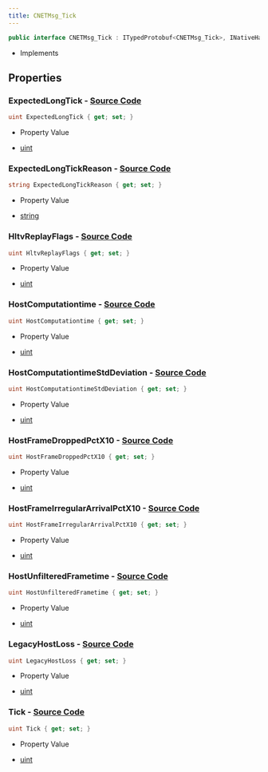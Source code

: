 ```yaml
---
title: CNETMsg_Tick
---
```


```csharp
public interface CNETMsg_Tick : ITypedProtobuf<CNETMsg_Tick>, INativeHandle, INetMessage<CNETMsg_Tick>, IDisposable
```

- Implements

## Properties

### **ExpectedLongTick** - [Source Code](https://github.com/swiftly-solution/swiftlys2/blob/main/managed/src/SwiftlyS2.Generated/Protobufs/Interfaces/CNETMsg_Tick.cs#L36)

```csharp
uint ExpectedLongTick { get; set; }
```

- Property Value

- [uint](https://learn.microsoft.com/dotnet/api/system.uint32)

### **ExpectedLongTickReason** - [Source Code](https://github.com/swiftly-solution/swiftlys2/blob/main/managed/src/SwiftlyS2.Generated/Protobufs/Interfaces/CNETMsg_Tick.cs#L39)

```csharp
string ExpectedLongTickReason { get; set; }
```

- Property Value

- [string](https://learn.microsoft.com/dotnet/api/system.string)

### **HltvReplayFlags** - [Source Code](https://github.com/swiftly-solution/swiftlys2/blob/main/managed/src/SwiftlyS2.Generated/Protobufs/Interfaces/CNETMsg_Tick.cs#L33)

```csharp
uint HltvReplayFlags { get; set; }
```

- Property Value

- [uint](https://learn.microsoft.com/dotnet/api/system.uint32)

### **HostComputationtime** - [Source Code](https://github.com/swiftly-solution/swiftlys2/blob/main/managed/src/SwiftlyS2.Generated/Protobufs/Interfaces/CNETMsg_Tick.cs#L21)

```csharp
uint HostComputationtime { get; set; }
```

- Property Value

- [uint](https://learn.microsoft.com/dotnet/api/system.uint32)

### **HostComputationtimeStdDeviation** - [Source Code](https://github.com/swiftly-solution/swiftlys2/blob/main/managed/src/SwiftlyS2.Generated/Protobufs/Interfaces/CNETMsg_Tick.cs#L24)

```csharp
uint HostComputationtimeStdDeviation { get; set; }
```

- Property Value

- [uint](https://learn.microsoft.com/dotnet/api/system.uint32)

### **HostFrameDroppedPctX10** - [Source Code](https://github.com/swiftly-solution/swiftlys2/blob/main/managed/src/SwiftlyS2.Generated/Protobufs/Interfaces/CNETMsg_Tick.cs#L42)

```csharp
uint HostFrameDroppedPctX10 { get; set; }
```

- Property Value

- [uint](https://learn.microsoft.com/dotnet/api/system.uint32)

### **HostFrameIrregularArrivalPctX10** - [Source Code](https://github.com/swiftly-solution/swiftlys2/blob/main/managed/src/SwiftlyS2.Generated/Protobufs/Interfaces/CNETMsg_Tick.cs#L45)

```csharp
uint HostFrameIrregularArrivalPctX10 { get; set; }
```

- Property Value

- [uint](https://learn.microsoft.com/dotnet/api/system.uint32)

### **HostUnfilteredFrametime** - [Source Code](https://github.com/swiftly-solution/swiftlys2/blob/main/managed/src/SwiftlyS2.Generated/Protobufs/Interfaces/CNETMsg_Tick.cs#L30)

```csharp
uint HostUnfilteredFrametime { get; set; }
```

- Property Value

- [uint](https://learn.microsoft.com/dotnet/api/system.uint32)

### **LegacyHostLoss** - [Source Code](https://github.com/swiftly-solution/swiftlys2/blob/main/managed/src/SwiftlyS2.Generated/Protobufs/Interfaces/CNETMsg_Tick.cs#L27)

```csharp
uint LegacyHostLoss { get; set; }
```

- Property Value

- [uint](https://learn.microsoft.com/dotnet/api/system.uint32)

### **Tick** - [Source Code](https://github.com/swiftly-solution/swiftlys2/blob/main/managed/src/SwiftlyS2.Generated/Protobufs/Interfaces/CNETMsg_Tick.cs#L18)

```csharp
uint Tick { get; set; }
```

- Property Value

- [uint](https://learn.microsoft.com/dotnet/api/system.uint32)

